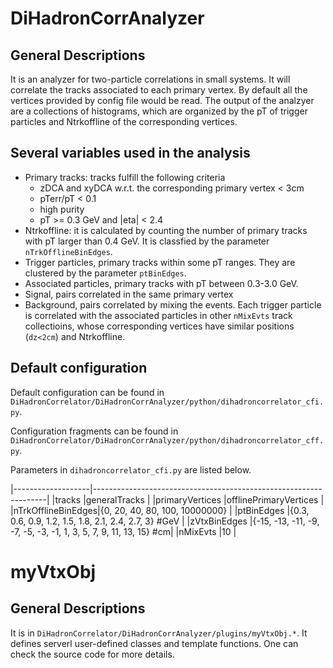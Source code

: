 # DiHadronCorrAnalyzer
## General Descriptions
It is an analyzer for two-particle correlations in small systems. 
It will correlate the tracks associated to each primary vertex.
By default all the vertices provided by config file would be read.
The output of the analzyer are a collections of histograms, which
are organized by the pT of trigger particles and Ntrkoffline of the
corresponding vertices. 

## Several variables used in the analysis
- Primary tracks: tracks fulfill the following criteria
    * zDCA and xyDCA w.r.t. the corresponding primary vertex < 3cm
    * pTerr/pT < 0.1 
    * high purity
    * pT >= 0.3 GeV and |eta| < 2.4
- Ntrkoffline: it is calculated by counting the
  number of primary tracks with pT larger than 0.4 GeV. 
  It is classfied by the parameter `nTrkOfflineBinEdges`.
- Trigger particles, primary tracks within some pT ranges. They are clustered 
  by the parameter `ptBinEdges`.
- Associated particles, primary tracks with pT between 0.3-3.0 GeV.
- Signal, pairs correlated in the same primary vertex
- Background, pairs correlated by mixing the events. Each trigger particle
  is correlated with the associated particles in other `nMixEvts` track collectioins,
  whose corresponding vertices have similar positions (`dz<2cm`) and Ntrkoffline.

## Default configuration
Default configuration can be found in 
`DiHadronCorrelator/DiHadronCorrAnalyzer/python/dihadroncorrelator_cfi.py`.

Configuration fragments can be found in
`DiHadronCorrelator/DiHadronCorrAnalyzer/python/dihadroncorrelator_cff.py`.

Parameters in `dihadroncorrelator_cfi.py` are listed below.

|-------------------|------------------------------------------------------------------|
|tracks             |generalTracks                                                     |
|primaryVertices    |offlinePrimaryVertices                                            |
|nTrkOfflineBinEdges|{0, 20, 40, 80, 100, 10000000}                                    |
|ptBinEdges         |{0.3, 0.6, 0.9, 1.2, 1.5, 1.8, 2.1, 2.4, 2.7, 3} #GeV             |
|zVtxBinEdges       |{-15, -13, -11, -9, -7, -5, -3, -1, 1, 3, 5, 7, 9, 11, 13, 15} #cm|
|nMixEvts           |10                                                                |


# myVtxObj
## General Descriptions
It is in 
`DiHadronCorrelator/DiHadronCorrAnalyzer/plugins/myVtxObj.*`. It defines serverl 
user-defined classes and template functions. One can check the source code for more details.
